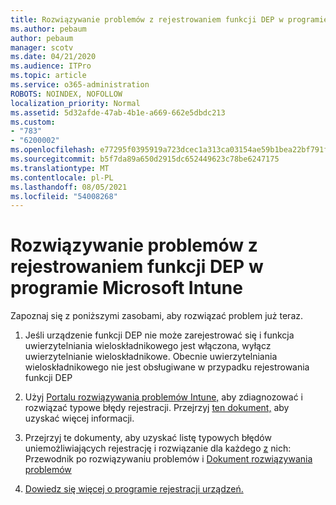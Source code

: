 ```yaml
---
title: Rozwiązywanie problemów z rejestrowaniem funkcji DEP w programie Microsoft Intune
ms.author: pebaum
author: pebaum
manager: scotv
ms.date: 04/21/2020
ms.audience: ITPro
ms.topic: article
ms.service: o365-administration
ROBOTS: NOINDEX, NOFOLLOW
localization_priority: Normal
ms.assetid: 5d32afde-47ab-4b1e-a669-662e5dbdc213
ms.custom:
- "783"
- "6200002"
ms.openlocfilehash: e77295f0395919a723dcec1a313ca03154ae59b1bea22bf791f3a0f923cab60d
ms.sourcegitcommit: b5f7da89a650d2915dc652449623c78be6247175
ms.translationtype: MT
ms.contentlocale: pl-PL
ms.lasthandoff: 08/05/2021
ms.locfileid: "54008268"
---
```

# <a name="troubleshoot-issues-with-dep-enrollment-in-microsoft-intune"></a>Rozwiązywanie problemów z rejestrowaniem funkcji DEP w programie Microsoft Intune

Zapoznaj się z poniższymi zasobami, aby rozwiązać problem już teraz.
  
1. Jeśli urządzenie funkcji DEP nie może zarejestrować się i funkcja uwierzytelniania wieloskładnikowego jest włączona, wyłącz uwierzytelnianie wieloskładnikowe. Obecnie uwierzytelniania wieloskładnikowego nie jest obsługiwane w przypadku rejestrowania funkcji DEP

2. Użyj [Portalu rozwiązywania problemów Intune,](https://devicemanagement.microsoft.com/#blade/Microsoft_Intune_DeviceSettings/TroubleshootBlade) aby zdiagnozować i rozwiązać typowe błędy rejestracji. Przejrzyj [ten dokument,](https://docs.microsoft.com/intune/help-desk-operators) aby uzyskać więcej informacji.

3. Przejrzyj te dokumenty, aby uzyskać listę typowych błędów uniemożliwiających rejestrację i rozwiązanie dla każdego [z](https://support.microsoft.com/help/4039809/troubleshooting-ios-device-enrollment-in-intune) nich: Przewodnik po rozwiązywaniu problemów i [Dokument rozwiązywania problemów](https://docs.microsoft.com/troubleshoot/mem/intune/troubleshoot-device-enrollment-in-intune)

4. [Dowiedz się więcej o programie rejestracji urządzeń.](https://docs.microsoft.com/intune/device-enrollment-program-enroll-ios)
